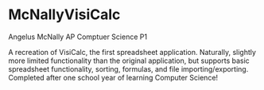 # McNallyVisiCalc
Angelus McNally
AP Comptuer Science P1

A recreation of VisiCalc, the first spreadsheet application.  Naturally, slightly more limited functionality than the original application, but supports basic spreadsheet functionality, sorting, formulas, and file importing/exporting.  Completed after one school year of learning Computer Science!
